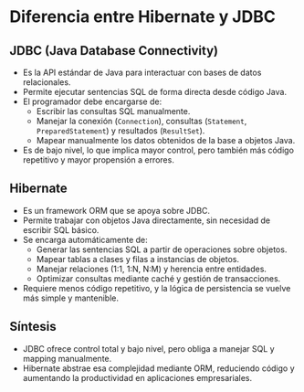 # Diferencia entre Hibernate y JDBC

## JDBC (Java Database Connectivity)

- Es la API estándar de Java para interactuar con bases de datos relacionales.
- Permite ejecutar sentencias SQL de forma directa desde código Java.
- El programador debe encargarse de:
  - Escribir las consultas SQL manualmente.
  - Manejar la conexión (`Connection`), consultas (`Statement`, `PreparedStatement`) y resultados (`ResultSet`).
  - Mapear manualmente los datos obtenidos de la base a objetos Java.
- Es de bajo nivel, lo que implica mayor control, pero también más código repetitivo y mayor propensión a errores.

## Hibernate

- Es un framework ORM que se apoya sobre JDBC.
- Permite trabajar con objetos Java directamente, sin necesidad de escribir SQL básico.
- Se encarga automáticamente de:
  - Generar las sentencias SQL a partir de operaciones sobre objetos.
  - Mapear tablas a clases y filas a instancias de objetos.
  - Manejar relaciones (1:1, 1:N, N:M) y herencia entre entidades.
  - Optimizar consultas mediante caché y gestión de transacciones.
- Requiere menos código repetitivo, y la lógica de persistencia se vuelve más simple y mantenible.

## Síntesis

- JDBC ofrece control total y bajo nivel, pero obliga a manejar SQL y mapping manualmente.
- Hibernate abstrae esa complejidad mediante ORM, reduciendo código y aumentando la productividad en aplicaciones empresariales.
